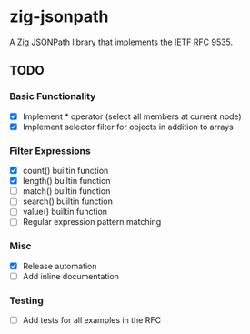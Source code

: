 # zig-jsonpath
A Zig JSONPath library that implements the IETF RFC 9535. 

## TODO
### Basic Functionality
- [x] Implement * operator (select all members at current node)
- [x] Implement selector filter for objects in addition to arrays
### Filter Expressions
- [x] count() builtin function
- [x] length() builtin function
- [ ] match() builtin function
- [ ] search() builtin function
- [ ] value() builtin function
- [ ] Regular expression pattern matching
### Misc
- [x] Release automation
- [ ] Add inline documentation
### Testing
- [ ] Add tests for all examples in the RFC